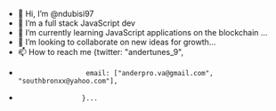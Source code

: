 - 👋 Hi, I’m @ndubisi97
- 👀 I’m a full stack JavaScript dev
- 🌱 I’m currently learning JavaScript applications on the blockchain ...
- 💞️ I’m looking to collaborate on new ideas for growth...
- 📫 How to reach me {twitter: "andertunes_9",
-                      email: ["anderpro.va@gmail.com", "southbronxx@yahoo.com"], 
-                     }...

<!---
ndubisi97/ndubisi97 is a ✨ special ✨ repository because its `README.md` (this file) appears on your GitHub profile.
You can click the Preview link to take a look at your changes.
--->
